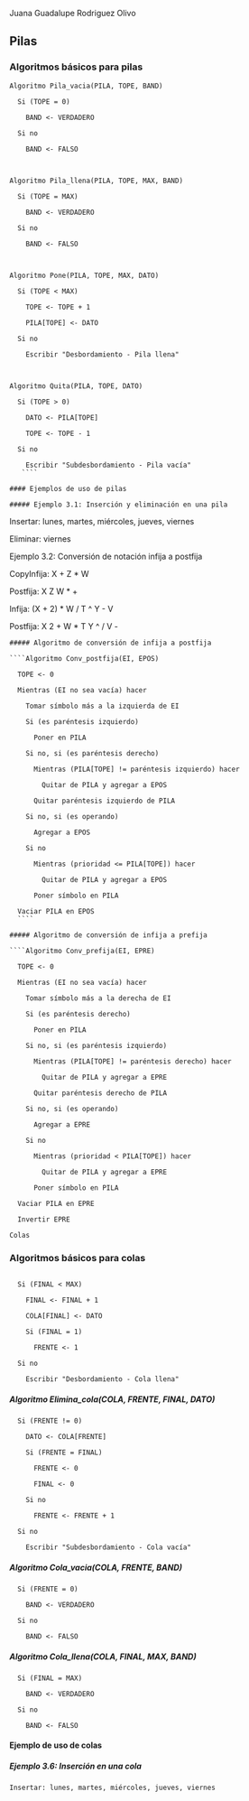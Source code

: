 
Juana Guadalupe Rodriguez Olivo
## Pilas

### Algoritmos básicos para pilas
````
Algoritmo Pila_vacia(PILA, TOPE, BAND)

  Si (TOPE = 0)

    BAND <- VERDADERO

  Si no

    BAND <- FALSO

  

Algoritmo Pila_llena(PILA, TOPE, MAX, BAND)  

  Si (TOPE = MAX)

    BAND <- VERDADERO

  Si no

    BAND <- FALSO

  

Algoritmo Pone(PILA, TOPE, MAX, DATO)

  Si (TOPE < MAX)

    TOPE <- TOPE + 1

    PILA[TOPE] <- DATO

  Si no

    Escribir "Desbordamiento - Pila llena"

  

Algoritmo Quita(PILA, TOPE, DATO)

  Si (TOPE > 0)

    DATO <- PILA[TOPE]

    TOPE <- TOPE - 1

  Si no

    Escribir "Subdesbordamiento - Pila vacía"
   ````

#### Ejemplos de uso de pilas

##### Ejemplo 3.1: Inserción y eliminación en una pila
````
Insertar: lunes, martes, miércoles, jueves, viernes

Eliminar: viernes

Ejemplo 3.2: Conversión de notación infija a postfija

CopyInfija: X + Z * W

Postfija: X Z W * +

  

Infija: (X + 2) * W / T ^ Y - V  

Postfija: X 2 + W * T Y ^ / V -
````
##### Algoritmo de conversión de infija a postfija

````Algoritmo Conv_postfija(EI, EPOS)

  TOPE <- 0

  Mientras (EI no sea vacía) hacer

    Tomar símbolo más a la izquierda de EI

    Si (es paréntesis izquierdo)

      Poner en PILA

    Si no, si (es paréntesis derecho)

      Mientras (PILA[TOPE] != paréntesis izquierdo) hacer

        Quitar de PILA y agregar a EPOS

      Quitar paréntesis izquierdo de PILA

    Si no, si (es operando)  

      Agregar a EPOS

    Si no

      Mientras (prioridad <= PILA[TOPE]) hacer

        Quitar de PILA y agregar a EPOS

      Poner símbolo en PILA

  Vaciar PILA en EPOS
  ````

##### Algoritmo de conversión de infija a prefija

````Algoritmo Conv_prefija(EI, EPRE)

  TOPE <- 0

  Mientras (EI no sea vacía) hacer

    Tomar símbolo más a la derecha de EI

    Si (es paréntesis derecho)

      Poner en PILA

    Si no, si (es paréntesis izquierdo)

      Mientras (PILA[TOPE] != paréntesis derecho) hacer

        Quitar de PILA y agregar a EPRE

      Quitar paréntesis derecho de PILA

    Si no, si (es operando)

      Agregar a EPRE

    Si no

      Mientras (prioridad < PILA[TOPE]) hacer

        Quitar de PILA y agregar a EPRE

      Poner símbolo en PILA

  Vaciar PILA en EPRE

  Invertir EPRE

Colas
````

### Algoritmos básicos para colas

````Algoritmo Inserta_cola(COLA, MAX, FRENTE, FINAL, DATO)

  Si (FINAL < MAX)

    FINAL <- FINAL + 1

    COLA[FINAL] <- DATO

    Si (FINAL = 1)

      FRENTE <- 1

  Si no

    Escribir "Desbordamiento - Cola llena"
````
  

##### Algoritmo Elimina_cola(COLA, FRENTE, FINAL, DATO)
````
  Si (FRENTE != 0)

    DATO <- COLA[FRENTE]

    Si (FRENTE = FINAL)

      FRENTE <- 0

      FINAL <- 0

    Si no

      FRENTE <- FRENTE + 1

  Si no

    Escribir "Subdesbordamiento - Cola vacía"
````
  

##### Algoritmo Cola_vacia(COLA, FRENTE, BAND)
````
  Si (FRENTE = 0)

    BAND <- VERDADERO

  Si no

    BAND <- FALSO
````
  

##### Algoritmo Cola_llena(COLA, FINAL, MAX, BAND)
````
  Si (FINAL = MAX)

    BAND <- VERDADERO

  Si no

    BAND <- FALSO
````
#### Ejemplo de uso de colas

##### Ejemplo 3.6: Inserción en una cola
````
Insertar: lunes, martes, miércoles, jueves, viernes
````